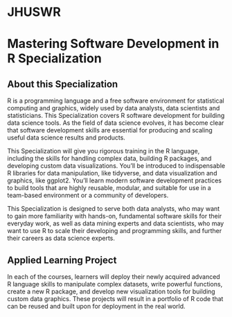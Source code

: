 # JHUSWR
# Mastering Software Development in R Specialization

## About this Specialization


R is a programming language and a free software environment for statistical computing and graphics, widely used by data analysts, data scientists and statisticians. This Specialization covers R software development for building data science tools. As the field of data science evolves, it has become clear that software development skills are essential for producing and scaling useful data science results and products. 

This Specialization will give you rigorous training in the R language, including the skills for handling complex data, building R packages, and developing custom data visualizations. You’ll be introduced to indispensable R libraries for data manipulation, like tidyverse, and data visualization and graphics, like ggplot2. You’ll learn modern software development practices to build tools that are highly reusable, modular, and suitable for use in a team-based environment or a community of developers. 

This Specialization is designed to serve both data analysts, who may want to gain more familiarity with hands-on, fundamental software skills for their everyday work, as well as data mining experts and data scientists, who may want to use R to scale their developing and programming skills, and further their careers as data science experts.
## Applied Learning Project

In each of the courses, learners will deploy their newly acquired advanced R language skills to manipulate complex datasets, write powerful functions, create a new R package, and develop new visualization tools for building custom data graphics. These projects will result in a portfolio of R code that can be reused and built upon for deployment in the real world.
